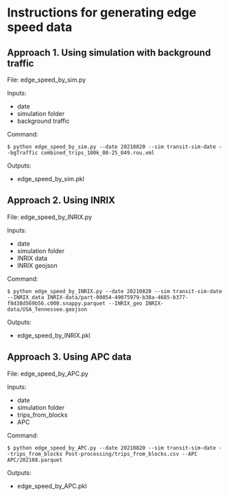 # Instructions for generating edge speed data

## Approach 1. Using simulation with background traffic

File: edge_speed_by_sim.py

Inputs:
- date
- simulation folder
- background traffic

Command:
```
$ python edge_speed_by_sim.py --date 20210820 --sim transit-sim-date --bgTraffic combined_trips_100k_08-25_049.rou.xml
```

Outputs:
- edge_speed_by_sim.pkl

## Approach 2. Using INRIX

File: edge_speed_by_INRIX.py

Inputs:
- date
- simulation folder
- INRIX data
- INRIX geojson

Command:
```
$ python edge_speed_by_INRIX.py --date 20210820 --sim transit-sim-date --INRIX_data INRIX-data/part-00054-49075979-b38a-4685-b377-f8d38d569b56.c000.snappy.parquet --INRIX_geo INRIX-data/USA_Tennessee.geojson
```
Outputs:
- edge_speed_by_INRIX.pkl


## Approach 3. Using APC data

File: edge_speed_by_APC.py

Inputs:
- date
- simulation folder
- trips_from_blocks
- APC

Command:
```
$ python edge_speed_by_APC.py --date 20210820 --sim transit-sim-date --trips_from_blocks Post-processing/trips_from_blocks.csv --APC APC/202108.parquet
```
Outputs:
- edge_speed_by_APC.pkl

